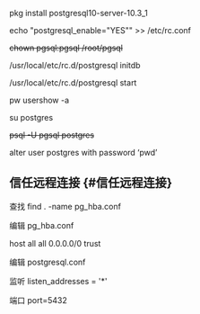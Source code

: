 pkg install postgresql10-server-10.3\_1

echo "postgresql\_enable=\"YES\"" &gt;&gt; /etc/rc.conf

~~chown pgsql:pgsql /root/pgsql~~

/usr/local/etc/rc.d/postgresql initdb

/usr/local/etc/rc.d/postgresql start

pw usershow -a

su postgres

~~psql -U pgsql postgres~~

alter user postgres with password ‘pwd’

## 信任远程连接 {#信任远程连接}

查找 find . -name pg\_hba.conf

编辑 pg\_hba.conf

host    all             all             0.0.0.0/0               trust

编辑 postgresql.conf

监听 listen\_addresses = '\*'

端口 port=5432




